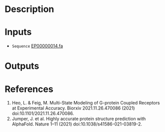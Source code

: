 # Description 

# Inputs
* `Sequence` [EP00000014.fa](https://docs.ad3.io/media/apps/alphafold2_multistate/examples/input/EP00000014.fa)

# Outputs

# References

1. Heo, L. & Feig, M. Multi-State Modeling of G-protein Coupled Receptors at Experimental Accuracy. Biorxiv 2021.11.26.470086 (2021) doi:10.1101/2021.11.26.470086.
2. Jumper, J. et al. Highly accurate protein structure prediction with AlphaFold. Nature 1–11 (2021) doi:10.1038/s41586-021-03819-2.

